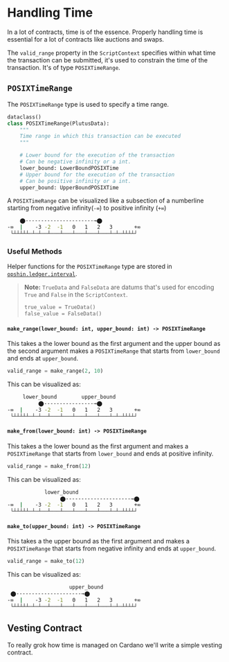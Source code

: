 # Handling Time

In a lot of contracts, time is of the essence.
Properly handling time is essential for a lot of contracts like auctions and swaps.

The `valid_range` property in the `ScriptContext` specifies within what time the transaction can be submitted, it's used to constrain the time of the transaction.
It's of type `POSIXTimeRange`.

## `POSIXTimeRange`

The `POSIXTimeRange` type is used to specify a time range.

```python
dataclass()
class POSIXTimeRange(PlutusData):
    """
    Time range in which this transaction can be executed
    """

    # Lower bound for the execution of the transaction
    # Can be negative infinity or a int.
    lower_bound: LowerBoundPOSIXTime
    # Upper bound for the execution of the transaction
    # Can be positive infinity or a int.
    upper_bound: UpperBoundPOSIXTime
```

A `POSIXTimeRange` can be visualized like a subsection of a numberline starting from negative infinity(`-∞`) to positive infinity (`+∞`)

```sh
    ⬤----------------------→⬤
-∞  |    -3 -2  -1   0   1   2   3       +∞
 └┴┴┴┴┴─┴─┴──┴───┴───┴───┴───┴───┴─┴─┴┴┴┴┘ 
```

### Useful Methods

Helper functions for the `POSIXTimeRange` type are stored in [`opshin.ledger.interval`](https://opshin.opshin.dev/opshin/ledger/interval.html#opshin.ledger.interval).

>**Note:** `TrueData` and `FalseData` are datums that's used for encoding `True` and `False` in the `ScriptContext`.
>
> ```python
> true_value = TrueData()
> false_value = FalseData()
>```

#### `make_range(lower_bound: int, upper_bound: int) -> POSIXTimeRange`

This takes a the lower bound as the first argument and the upper bound as the second argument makes a `POSIXTimeRange` that starts from `lower_bound` and ends at `upper_bound`.

```python
valid_range = make_range(2, 10)
```

This can be visualized as:

```sh
     lower_bound        upper_bound
          ⬤----------------→⬤
-∞  |    -3 -2  -1   0   1   2   3       +∞
 └┴┴┴┴┴─┴─┴──┴───┴───┴───┴───┴───┴─┴─┴┴┴┴┘ 
```

#### `make_from(lower_bound: int) -> POSIXTimeRange`

This takes a the lower bound as the first argument and makes a `POSIXTimeRange` that starts from `lower_bound` and ends at positive infinity.

```python
valid_range = make_from(12)
```

This can be visualized as:

```sh
            lower_bound     
                 ⬤---------------------→⬤
-∞  |    -3 -2  -1   0   1   2   3       +∞
 └┴┴┴┴┴─┴─┴──┴───┴───┴───┴───┴───┴─┴─┴┴┴┴┘ 
```

#### `make_to(upper_bound: int) -> POSIXTimeRange`

This takes a the upper bound as the first argument and makes a `POSIXTimeRange` that starts from negative infinity and ends at `upper_bound`.

```python
valid_range = make_to(12)
```

This can be visualized as:

```sh
                    upper_bound 
 ⬤---------------------→⬤
-∞  |    -3 -2  -1   0   1   2   3       +∞
 └┴┴┴┴┴─┴─┴──┴───┴───┴───┴───┴───┴─┴─┴┴┴┴┘ 
```

## Vesting Contract

To really grok how time is managed on Cardano we'll write a simple vesting contract.
